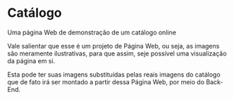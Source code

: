 # Catálogo
Uma página Web de demonstração de um catálogo online


Vale salientar que esse é um projeto de Página Web, ou seja, as imagens
são meramente ilustrativas, para que assim, seje possível uma visualização
da página em si.

Esta pode ter suas imagens substituídas pelas reais imagens do catálogo que
de fato irá ser montado a partir dessa Página Web, por meio do Back-End.

